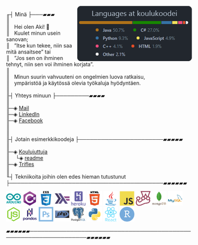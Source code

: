 <img align="right" src="./img/pros.png" alt="tech" />

╓┤ Minä ├───▰▰▰  
║  
║ &nbsp; Hei olen Aki! :vulcan_salute:   
║ &nbsp; Kuulet minun usein sanovan;  
║ &nbsp; ”Itse kun tekee, niin saa mitä ansaitsee” tai    
║ &nbsp; ”Jos sen on ihminen tehnyt, niin sen voi ihminen korjata”.   
║   
║ &nbsp; Minun suurin vahvuuteni on ongelmien luova ratkaisu,   
║ &nbsp; ympäristöä ja käytössä olevia työkaluja hyödyntäen.   
║       
╟┤ Yhteys minuun ├─────────▰▰▰▰   
║   
╟─◈ [Mail](mailto:the.rytkonen@gmail.com)    
╟─◈ [LinkedIn](https://linkedin.com/in/rytkönen)  
╟─◈ [Facebook](https://www.facebook.com/aki.rytkonen)   
║   
║   
╟┤ Jotain esimerkkikoodeja ├───────────────────────▰▰▰▰▰   
║   
╟─◈ [Koulujuttuja](https://github.com/Dacroni/koulukoodei)   
║ &nbsp;&nbsp; └◈ [readme](./koulujuttuja.md)    
╟─◈ [Trifles](https://github.com/Dacroni/trifles)   
║     
╙┤ Tekniikoita joihin olen edes hieman tutustunut ├──────────────────────────────────────────▰▰▰▰▰▰  


<p algin="center">
  <img src="https://raw.githubusercontent.com/devicons/devicon/master/icons/arduino/arduino-original-wordmark.svg" alt="arduino" width="40" height="40"/>
  <img src="https://raw.githubusercontent.com/devicons/devicon/master/icons/csharp/csharp-original.svg" alt="csharp" width="40" height="40"/> 
  <img src="https://raw.githubusercontent.com/devicons/devicon/master/icons/css3/css3-original-wordmark.svg" alt="css3" width="40" height="40"/>
  <img src="https://raw.githubusercontent.com/devicons/devicon/master/icons/haskell/haskell-original.svg" alt="haskell" width="40" height="40"/> 
  <img src="https://raw.githubusercontent.com/devicons/devicon/master/icons/heroku/heroku-plain-wordmark.svg" alt="heroku" width="40" height="40"/>
  <img src="https://raw.githubusercontent.com/devicons/devicon/master/icons/html5/html5-original-wordmark.svg" alt="html5" width="40" height="40"/>
  <img src="https://raw.githubusercontent.com/devicons/devicon/master/icons/java/java-original.svg" alt="java" width="40" height="40"/> 
  <img src="https://raw.githubusercontent.com/devicons/devicon/master/icons/javascript/javascript-original.svg" alt="javascript" width="40" height="40"/>
  <img src="https://raw.githubusercontent.com/devicons/devicon/master/icons/jest/jest-plain.svg" alt="jest" width="40" height="40"/>
  <img src="https://raw.githubusercontent.com/devicons/devicon/master/icons/mongodb/mongodb-original-wordmark.svg" alt="mongodb" width="40" height="40"/> 
  <img src="https://raw.githubusercontent.com/devicons/devicon/master/icons/mysql/mysql-original-wordmark.svg" alt="mysql" width="40" height="40"/> 
  <img src="https://raw.githubusercontent.com/devicons/devicon/master/icons/nodejs/nodejs-original.svg" alt="nodejs" width="40" height="40"/>
  <img src="https://raw.githubusercontent.com/devicons/devicon/master/icons/pandas/pandas-original-wordmark.svg" alt="pandas" width="40" height="40"/>
  <img src="https://raw.githubusercontent.com/devicons/devicon/master/icons/photoshop/photoshop-line.svg" alt="photoshop" width="40" height="40"/>
  <img src="https://raw.githubusercontent.com/devicons/devicon/master/icons/php/php-original.svg" alt="php" width="40" height="40"/>
  <img src="https://raw.githubusercontent.com/devicons/devicon/master/icons/postgresql/postgresql-original-wordmark.svg" alt="postgresql" width="40" height="40"/>
  <img src="https://raw.githubusercontent.com/devicons/devicon/master/icons/python/python-original.svg" alt="python" width="40" height="40"/>
  <img src="https://raw.githubusercontent.com/devicons/devicon/master/icons/react/react-original-wordmark.svg" alt="react" width="40" height="40"/>
  <img src="https://raw.githubusercontent.com/devicons/devicon/master/icons/rstudio/rstudio-original.svg" alt="rstudio" width="40" height="40"/>
</p>

▰▰▰▰▰▰──────────────────────────────────────────────────────────────────▰▰▰▰▰▰  
